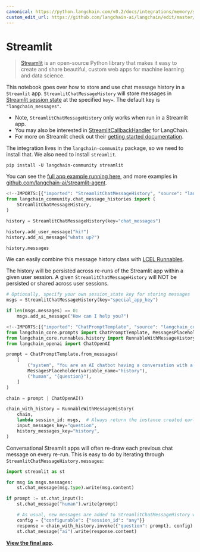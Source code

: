 ```yaml
---
canonical: https://python.langchain.com/v0.2/docs/integrations/memory/streamlit_chat_message_history/
custom_edit_url: https://github.com/langchain-ai/langchain/edit/master/docs/docs/integrations/memory/streamlit_chat_message_history.ipynb
---
```


# Streamlit

>[Streamlit](https://docs.streamlit.io/) is an open-source Python library that makes it easy to create and share beautiful, 
custom web apps for machine learning and data science.

This notebook goes over how to store and use chat message history in a `Streamlit` app. `StreamlitChatMessageHistory` will store messages in
[Streamlit session state](https://docs.streamlit.io/library/api-reference/session-state)
at the specified `key=`. The default key is `"langchain_messages"`.

- Note, `StreamlitChatMessageHistory` only works when run in a Streamlit app.
- You may also be interested in [StreamlitCallbackHandler](/docs/integrations/callbacks/streamlit) for LangChain.
- For more on Streamlit check out their
[getting started documentation](https://docs.streamlit.io/library/get-started).

The integration lives in the `langchain-community` package, so we need to install that. We also need to install `streamlit`.

```
pip install -U langchain-community streamlit
```

You can see the [full app example running here](https://langchain-st-memory.streamlit.app/), and more examples in
[github.com/langchain-ai/streamlit-agent](https://github.com/langchain-ai/streamlit-agent).


```python
<!--IMPORTS:[{"imported": "StreamlitChatMessageHistory", "source": "langchain_community.chat_message_histories", "docs": "https://api.python.langchain.com/en/latest/chat_message_histories/langchain_community.chat_message_histories.streamlit.StreamlitChatMessageHistory.html", "title": "Streamlit"}]-->
from langchain_community.chat_message_histories import (
    StreamlitChatMessageHistory,
)

history = StreamlitChatMessageHistory(key="chat_messages")

history.add_user_message("hi!")
history.add_ai_message("whats up?")
```


```python
history.messages
```

We can easily combine this message history class with [LCEL Runnables](/docs/how_to/message_history).

The history will be persisted across re-runs of the Streamlit app within a given user session. A given `StreamlitChatMessageHistory` will NOT be persisted or shared across user sessions.


```python
# Optionally, specify your own session_state key for storing messages
msgs = StreamlitChatMessageHistory(key="special_app_key")

if len(msgs.messages) == 0:
    msgs.add_ai_message("How can I help you?")
```


```python
<!--IMPORTS:[{"imported": "ChatPromptTemplate", "source": "langchain_core.prompts", "docs": "https://api.python.langchain.com/en/latest/prompts/langchain_core.prompts.chat.ChatPromptTemplate.html", "title": "Streamlit"}, {"imported": "MessagesPlaceholder", "source": "langchain_core.prompts", "docs": "https://api.python.langchain.com/en/latest/prompts/langchain_core.prompts.chat.MessagesPlaceholder.html", "title": "Streamlit"}, {"imported": "RunnableWithMessageHistory", "source": "langchain_core.runnables.history", "docs": "https://api.python.langchain.com/en/latest/runnables/langchain_core.runnables.history.RunnableWithMessageHistory.html", "title": "Streamlit"}, {"imported": "ChatOpenAI", "source": "langchain_openai", "docs": "https://api.python.langchain.com/en/latest/chat_models/langchain_openai.chat_models.base.ChatOpenAI.html", "title": "Streamlit"}]-->
from langchain_core.prompts import ChatPromptTemplate, MessagesPlaceholder
from langchain_core.runnables.history import RunnableWithMessageHistory
from langchain_openai import ChatOpenAI

prompt = ChatPromptTemplate.from_messages(
    [
        ("system", "You are an AI chatbot having a conversation with a human."),
        MessagesPlaceholder(variable_name="history"),
        ("human", "{question}"),
    ]
)

chain = prompt | ChatOpenAI()
```


```python
chain_with_history = RunnableWithMessageHistory(
    chain,
    lambda session_id: msgs,  # Always return the instance created earlier
    input_messages_key="question",
    history_messages_key="history",
)
```

Conversational Streamlit apps will often re-draw each previous chat message on every re-run. This is easy to do by iterating through `StreamlitChatMessageHistory.messages`:


```python
import streamlit as st

for msg in msgs.messages:
    st.chat_message(msg.type).write(msg.content)

if prompt := st.chat_input():
    st.chat_message("human").write(prompt)

    # As usual, new messages are added to StreamlitChatMessageHistory when the Chain is called.
    config = {"configurable": {"session_id": "any"}}
    response = chain_with_history.invoke({"question": prompt}, config)
    st.chat_message("ai").write(response.content)
```

**[View the final app](https://langchain-st-memory.streamlit.app/).**